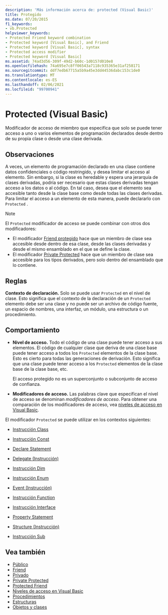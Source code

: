 ```yaml
---
description: 'Más información acerca de: protected (Visual Basic)'
title: Protegido
ms.date: 07/20/2015
f1_keywords:
- vb.Protected
helpviewer_keywords:
- Protected Friend keyword combination
- Protected keyword [Visual Basic], and Friend
- Protected keyword [Visual Basic], syntax
- Protected access modifier
- Protected keyword [Visual Basic]
ms.assetid: 74ad3d56-309f-49d2-b60c-1d0157d010e8
ms.openlocfilehash: 74a695e7c8ff06543a7118c935365e31af258171
ms.sourcegitcommit: ddf7edb67715a5b9a45e3dd44536dabc153c1de0
ms.translationtype: MT
ms.contentlocale: es-ES
ms.lasthandoff: 02/06/2021
ms.locfileid: "99700941"
---
```

# <a name="protected-visual-basic"></a>Protected (Visual Basic)

Modificador de acceso de miembro que especifica que solo se puede tener acceso a uno o varios elementos de programación declarados desde dentro de su propia clase o desde una clase derivada.

## <a name="remarks"></a>Observaciones

A veces, un elemento de programación declarado en una clase contiene datos confidenciales o código restringido, y desea limitar el acceso al elemento. Sin embargo, si la clase es heredable y espera una jerarquía de clases derivadas, podría ser necesario que estas clases derivadas tengan acceso a los datos o al código. En tal caso, desea que el elemento sea accesible tanto desde la clase base como desde todas las clases derivadas. Para limitar el acceso a un elemento de esta manera, puede declararlo con `Protected` .

> [!NOTE]
> El `Protected` modificador de acceso se puede combinar con otros dos modificadores:
>
> - El modificador [Friend protegido](protected-friend.md) hace que un miembro de clase sea accesible desde dentro de esa clase, desde las clases derivadas y desde el mismo ensamblado en el que se define la clase.
> - El modificador [Private Protected](private-protected.md) hace que un miembro de clase sea accesible para los tipos derivados, pero solo dentro del ensamblado que lo contiene.

## <a name="rules"></a>Reglas

**Contexto de declaración.** Solo se puede usar `Protected` en el nivel de clase. Esto significa que el contexto de la declaración de un `Protected` elemento debe ser una clase y no puede ser un archivo de código fuente, un espacio de nombres, una interfaz, un módulo, una estructura o un procedimiento.

## <a name="behavior"></a>Comportamiento

- **Nivel de acceso.** Todo el código de una clase puede tener acceso a sus elementos. El código de cualquier clase que deriva de una clase base puede tener acceso a todos los `Protected` elementos de la clase base. Esto es cierto para todas las generaciones de derivación. Esto significa que una clase puede tener acceso a los `Protected` elementos de la clase base de la clase base, etc.

     El acceso protegido no es un superconjunto o subconjunto de acceso de confianza.

- **Modificadores de acceso.** Las palabras clave que especifican el nivel de acceso se denominan *modificadores de acceso*. Para obtener una comparación de los modificadores de acceso, vea [niveles de acceso en Visual Basic](../../programming-guide/language-features/declared-elements/access-levels.md).

El modificador `Protected` se puede utilizar en los contextos siguientes:

- [Instrucción Class](../statements/class-statement.md)

- [Instrucción Const](../statements/const-statement.md)

- [Declare Statement](../statements/declare-statement.md)

- [Delegate (Instrucción)](../statements/delegate-statement.md)

- [Instrucción Dim](../statements/dim-statement.md)

- [Instrucción Enum](../statements/enum-statement.md)

- [Event (Instrucción)](../statements/event-statement.md)

- [Instrucción Function](../statements/function-statement.md)

- [Instrucción Interface](../statements/interface-statement.md)

- [Property Statement](../statements/property-statement.md)

- [Structure (Instrucción)](../statements/structure-statement.md)

- [Instrucción Sub](../statements/sub-statement.md)

## <a name="see-also"></a>Vea también

- [Público](public.md)
- [Friend](friend.md)
- [Privado](private.md)
- [Private Protected](private-protected.md)
- [Protected Friend](protected-friend.md)
- [Niveles de acceso en Visual Basic](../../programming-guide/language-features/declared-elements/access-levels.md)
- [Procedimientos](../../programming-guide/language-features/procedures/index.md)
- [Estructuras](../../programming-guide/language-features/data-types/structures.md)
- [Objetos y clases](../../programming-guide/language-features/objects-and-classes/index.md)

